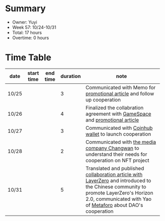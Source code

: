 # Summary
* Owner: Yuyi
* Week 57: 10/24-10/31
* Total: 17 hours
* Overtime: 0 hours

# Time Table
| date  | start time  | end time | duration  |  note |
|---|---|---|---|---|
| 10/25 |   |   | 3 | Communicated with Memo for [promotional article](https://docs.google.com/document/d/1zDGxBPIc1kgaMLBQuTOozHdUpEBkvK_oBcI9gWqcXOo/edit) and follow up cooperation |
| 10/26 |   |   | 4 | Finalized the collabration agreement with [GameSpace](https://twitter.com/Gamespace_NFTs/status/1585193387879464960) and [promotional article](https://docs.google.com/document/d/1JrEIevZNyv6APGIqsROKuc_9ug8SGPU_064hZvFR39c/edit?usp=sharing) |
| 10/27 |   |   | 3 | Communicated with [Coinhub wallet](https://www.coinhub.org) to launch cooperation |
| 10/28 |   |   | 2 | Communicated with [the media company Changwan](http://www.malizhao.com/) to understand their needs for cooperation on NFT project |
| 10/31 |   |   | 5 | Translated and published [collaboration article with LayerZero](https://mp.weixin.qq.com/s/h2FfhLynKrhp4JFu4SuuFQ) and introduced to the Chinese community to promote LayerZero's Horizon 2.0, communicated with Yao of [Metaforo](https://metaforo.io/) about DAO's cooperation |
